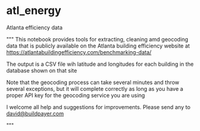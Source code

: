 # atl_energy
Atlanta efficiency data

"""
This notebook provides tools for extracting, cleaning amd geocoding
data that is publicly available on the Atlanta building efficiency website at
https://atlantabuildingefficiency.com/benchmarking-data/

The output is a CSV file wih latitude and longitudes for each building
in the database shown on that site

Note that the geocoding process can take several minutes and throw
several exceptions, but it will complete correctly as long as you have 
a proper API key for the geocoding service you are using

I welcome all help and suggestions for improvements.
Please send any to david@buildpayer.com

"""
